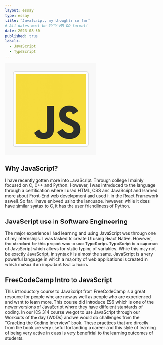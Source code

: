 ```yaml
---
layout: essay
type: essay
title: "JavaScript, my thoughts so far"
# All dates must be YYYY-MM-DD format!
date: 2023-08-30
published: true
labels:
  - JavaScript
  - TypeScript
---
```


<img width="300px" class="rounded float-start pe-4" src="../img/smart-questions/javascript-header.jpg">

## Why JavaScript?
I have recently gotten more into JavaScript. Through college I mainly focused on C, C++ and Python. However, I was introduced to the language through a certification where I used HTML, CSS and JavaScript and learned more about Front-End web development and used it in the React Framework aswell. So far, I have enjoyed using the language, however, while it does have similar syntax to C, it has the user friendliness of Python. 

## JavaScript use in Software Engineering
The major experience I had learning and using JavaScript was through one of my internships. I was tasked to create UI using React Native. However, the standard for this project was to use TypeScript. TypeScript is a superset of JavaScript which allows for static typing of variables. While this may not be exactly JavaScript, in syntax it is almost the same. JavaScript is a very powerful language in which a majority of web applications is created in which makes it an important tool to learn. 

## FreeCodeCamp Intro to JavaScript
This introductory course to JavaScript from FreeCodeCamp is a great resource for people who are new as well as people who are experienced and want to learn more. This course did introduce ES6 which is one of the newer versions of JavaScript where they have different standards of coding. In our ICS 314 course we got to use JavaScript through our Workouts of the day (WODs) and we would do challenges from the "Cracking the Coding Interview" book. These practices that are directly from the book are very useful for landing a career and this style of learning of being very active in class is very beneficial to the learning outcomes of students. 

